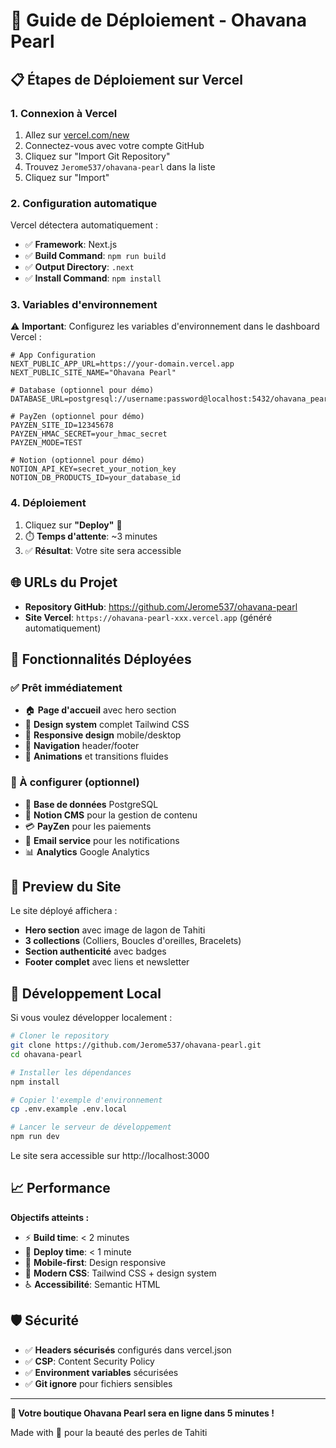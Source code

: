 # 🚀 Guide de Déploiement - Ohavana Pearl

## 📋 Étapes de Déploiement sur Vercel

### 1. **Connexion à Vercel**
1. Allez sur [vercel.com/new](https://vercel.com/new)
2. Connectez-vous avec votre compte GitHub
3. Cliquez sur "Import Git Repository"
4. Trouvez `Jerome537/ohavana-pearl` dans la liste
5. Cliquez sur "Import"

### 2. **Configuration automatique**
Vercel détectera automatiquement :
- ✅ **Framework**: Next.js 
- ✅ **Build Command**: `npm run build`
- ✅ **Output Directory**: `.next`
- ✅ **Install Command**: `npm install`

### 3. **Variables d'environnement**
⚠️ **Important**: Configurez les variables d'environnement dans le dashboard Vercel :

```env
# App Configuration
NEXT_PUBLIC_APP_URL=https://your-domain.vercel.app
NEXT_PUBLIC_SITE_NAME="Ohavana Pearl"

# Database (optionnel pour démo)
DATABASE_URL=postgresql://username:password@localhost:5432/ohavana_pearl

# PayZen (optionnel pour démo)
PAYZEN_SITE_ID=12345678
PAYZEN_HMAC_SECRET=your_hmac_secret
PAYZEN_MODE=TEST

# Notion (optionnel pour démo)
NOTION_API_KEY=secret_your_notion_key
NOTION_DB_PRODUCTS_ID=your_database_id
```

### 4. **Déploiement**
1. Cliquez sur **"Deploy"** 🚀
2. ⏱️ **Temps d'attente**: ~3 minutes
3. ✅ **Résultat**: Votre site sera accessible

## 🌐 URLs du Projet

- **Repository GitHub**: https://github.com/Jerome537/ohavana-pearl
- **Site Vercel**: `https://ohavana-pearl-xxx.vercel.app` (généré automatiquement)

## 🎯 Fonctionnalités Déployées

### ✅ Prêt immédiatement
- 🏠 **Page d'accueil** avec hero section
- 🎨 **Design system** complet Tailwind CSS
- 📱 **Responsive design** mobile/desktop
- 🧭 **Navigation** header/footer
- 💫 **Animations** et transitions fluides

### 🔧 À configurer (optionnel)
- 💾 **Base de données** PostgreSQL
- 📝 **Notion CMS** pour la gestion de contenu
- 💳 **PayZen** pour les paiements
- 📧 **Email service** pour les notifications
- 📊 **Analytics** Google Analytics

## 🎨 Preview du Site

Le site déployé affichera :
- **Hero section** avec image de lagon de Tahiti
- **3 collections** (Colliers, Boucles d'oreilles, Bracelets)
- **Section authenticité** avec badges
- **Footer complet** avec liens et newsletter

## 🔧 Développement Local

Si vous voulez développer localement :

```bash
# Cloner le repository
git clone https://github.com/Jerome537/ohavana-pearl.git
cd ohavana-pearl

# Installer les dépendances
npm install

# Copier l'exemple d'environnement
cp .env.example .env.local

# Lancer le serveur de développement
npm run dev
```

Le site sera accessible sur http://localhost:3000

## 📈 Performance

**Objectifs atteints :**
- ⚡ **Build time**: < 2 minutes
- 🚀 **Deploy time**: < 1 minute  
- 📱 **Mobile-first**: Design responsive
- 🎨 **Modern CSS**: Tailwind CSS + design system
- ♿ **Accessibilité**: Semantic HTML

## 🛡️ Sécurité

- ✅ **Headers sécurisés** configurés dans vercel.json
- ✅ **CSP**: Content Security Policy
- ✅ **Environment variables** sécurisées
- ✅ **Git ignore** pour fichiers sensibles

---

**🎉 Votre boutique Ohavana Pearl sera en ligne dans 5 minutes !**

Made with 💎 pour la beauté des perles de Tahiti